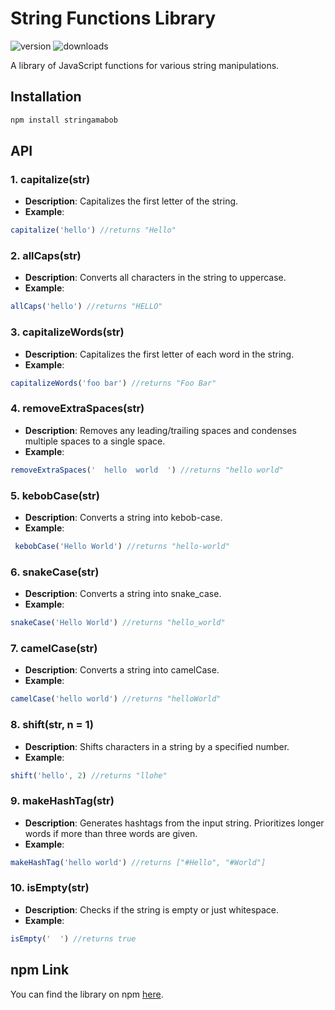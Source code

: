 
# String Functions Library
![version](https://img.shields.io/npm/v/stringamabob.svg)
![downloads](https://img.shields.io/npm/dm/stringamabob.svg)

A library of JavaScript functions for various string manipulations.

## Installation

```javascript
npm install stringamabob  
```

## API

### 1. capitalize(str)

- **Description**: Capitalizes the first letter of the string.
- **Example**: 
```javascript
capitalize('hello') //returns "Hello"
```

### 2. allCaps(str)

- **Description**: Converts all characters in the string to uppercase.
- **Example**: 
```javascript
allCaps('hello') //returns "HELLO"
```

### 3. capitalizeWords(str)

- **Description**: Capitalizes the first letter of each word in the string.
- **Example**: 
```javascript
capitalizeWords('foo bar') //returns "Foo Bar"
```

### 4. removeExtraSpaces(str)

- **Description**: Removes any leading/trailing spaces and condenses multiple spaces to a single space.
- **Example**: 
```javascript
removeExtraSpaces('  hello  world  ') //returns "hello world"
```

### 5. kebobCase(str)

- **Description**: Converts a string into kebob-case.
- **Example**:
```javascript
 kebobCase('Hello World') //returns "hello-world"
```

### 6. snakeCase(str)

- **Description**: Converts a string into snake_case.
- **Example**: 
```javascript
snakeCase('Hello World') //returns "hello_world"
```

### 7. camelCase(str)

- **Description**: Converts a string into camelCase.
- **Example**: 
```javascript
camelCase('hello world') //returns "helloWorld"
```

### 8. shift(str, n = 1)

- **Description**: Shifts characters in a string by a specified number.
- **Example**: 
```javascript
shift('hello', 2) //returns "llohe"
```


### 9. makeHashTag(str)

- **Description**: Generates hashtags from the input string. Prioritizes longer words if more than three words are given.
- **Example**: 
```javascript
makeHashTag('hello world') //returns ["#Hello", "#World"]
```

### 10. isEmpty(str)

- **Description**: Checks if the string is empty or just whitespace.
- **Example**: 
```javascript
isEmpty('  ') //returns true
```

## npm Link

You can find the library on npm [here](https://www.npmjs.com/package/stringamabob).  